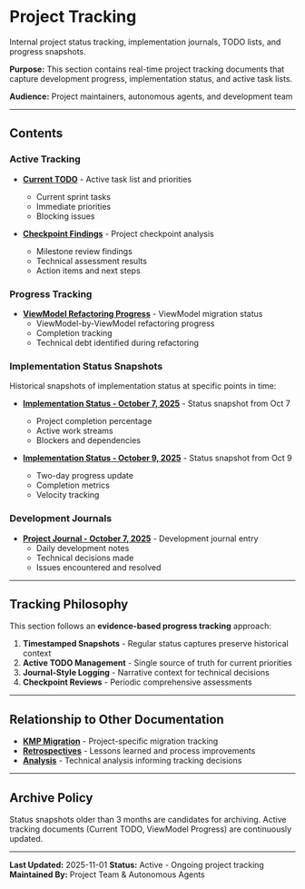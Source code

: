 # Project Tracking

Internal project status tracking, implementation journals, TODO lists, and progress snapshots.

**Purpose:** This section contains real-time project tracking documents that capture development progress, implementation status, and active task lists.

**Audience:** Project maintainers, autonomous agents, and development team

---

## Contents

### Active Tracking

- **[Current TODO](Current-TODO.md)** - Active task list and priorities
  - Current sprint tasks
  - Immediate priorities
  - Blocking issues

- **[Checkpoint Findings](Checkpoint-Findings.md)** - Project checkpoint analysis
  - Milestone review findings
  - Technical assessment results
  - Action items and next steps

### Progress Tracking

- **[ViewModel Refactoring Progress](ViewModel-Refactoring-Progress.md)** - ViewModel migration status
  - ViewModel-by-ViewModel refactoring progress
  - Completion tracking
  - Technical debt identified during refactoring

### Implementation Status Snapshots

Historical snapshots of implementation status at specific points in time:

- **[Implementation Status - October 7, 2025](Implementation-Status-10-07-25.md)** - Status snapshot from Oct 7
  - Project completion percentage
  - Active work streams
  - Blockers and dependencies

- **[Implementation Status - October 9, 2025](Implementation-Status-10-09-25.md)** - Status snapshot from Oct 9
  - Two-day progress update
  - Completion metrics
  - Velocity tracking

### Development Journals

- **[Project Journal - October 7, 2025](Project-Journal-10-07-25.md)** - Development journal entry
  - Daily development notes
  - Technical decisions made
  - Issues encountered and resolved

---

## Tracking Philosophy

This section follows an **evidence-based progress tracking** approach:

1. **Timestamped Snapshots** - Regular status captures preserve historical context
2. **Active TODO Management** - Single source of truth for current priorities
3. **Journal-Style Logging** - Narrative context for technical decisions
4. **Checkpoint Reviews** - Periodic comprehensive assessments

---

## Relationship to Other Documentation

- **[KMP Migration](../kmp-migration/)** - Project-specific migration tracking
- **[Retrospectives](../retrospectives/)** - Lessons learned and process improvements
- **[Analysis](../analysis/)** - Technical analysis informing tracking decisions

---

## Archive Policy

Status snapshots older than 3 months are candidates for archiving. Active tracking documents (Current TODO, ViewModel Progress) are continuously updated.

---

**Last Updated:** 2025-11-01
**Status:** Active - Ongoing project tracking
**Maintained By:** Project Team & Autonomous Agents
